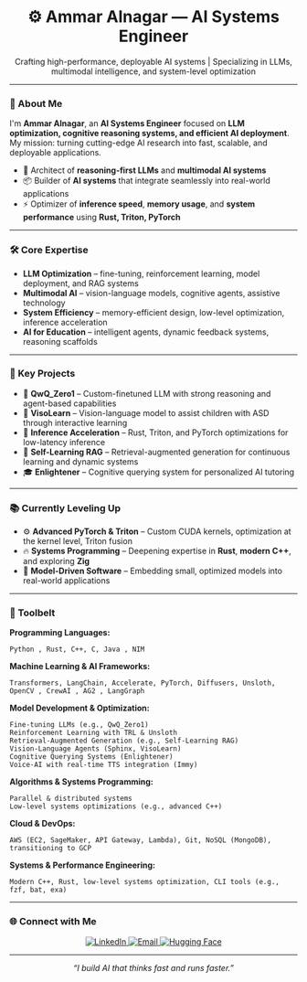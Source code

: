 
<h1 align="center">⚙️ Ammar Alnagar — AI Systems Engineer</h1>
<p align="center">Crafting high-performance, deployable AI systems | Specializing in LLMs, multimodal intelligence, and system-level optimization</p>

---

### 🚀 About Me

I'm **Ammar Alnagar**, an **AI Systems Engineer** focused on **LLM optimization, cognitive reasoning systems, and efficient AI deployment**.  
My mission: turning cutting-edge AI research into fast, scalable, and deployable applications.

- 🧠 Architect of **reasoning-first LLMs** and **multimodal AI systems**  
- 📦 Builder of **AI systems** that integrate seamlessly into real-world applications  
- ⚡ Optimizer of **inference speed**, **memory usage**, and **system performance** using **Rust, Triton, PyTorch**

---

### 🛠️ Core Expertise

- **LLM Optimization** – fine-tuning, reinforcement learning, model deployment, and RAG systems  
- **Multimodal AI** – vision-language models, cognitive agents, assistive technology  
- **System Efficiency** – memory-efficient design, low-level optimization, inference acceleration  
- **AI for Education** – intelligent agents, dynamic feedback systems, reasoning scaffolds

---

### 🧪 Key Projects

- 🧩 **QwQ_Zero1** – Custom-finetuned LLM with strong reasoning and agent-based capabilities  
- 🌈 **VisoLearn** – Vision-language model to assist children with ASD through interactive learning  
- 🔬 **Inference Acceleration** – Rust, Triton, and PyTorch optimizations for low-latency inference  
- 🧠 **Self-Learning RAG** – Retrieval-augmented generation for continuous learning and dynamic systems  
- 🎓 **Enlightener** – Cognitive querying system for personalized AI tutoring

---

### 📚 Currently Leveling Up

- ⚙️ **Advanced PyTorch & Triton** – Custom CUDA kernels, optimization at the kernel level, Triton fusion  
- 🔥 **Systems Programming** – Deepening expertise in **Rust**, **modern C++**, and exploring **Zig**  
- 🧵 **Model-Driven Software** – Embedding small, optimized models into real-world applications  

---

### 📌 Toolbelt

**Programming Languages:**
```
Python , Rust, C++, C, Java , NIM
```
**Machine Learning & AI Frameworks:**
```
Transformers, LangChain, Accelerate, PyTorch, Diffusers, Unsloth, OpenCV , CrewAI , AG2 , LangGraph 
```
**Model Development & Optimization:**
```
Fine-tuning LLMs (e.g., QwQ_Zero1)
Reinforcement Learning with TRL & Unsloth
Retrieval-Augmented Generation (e.g., Self-Learning RAG)
Vision-Language Agents (Sphinx, VisoLearn)
Cognitive Querying Systems (Enlightener)
Voice-AI with real-time TTS integration (Immy)
```
**Algorithms & Systems Programming:**
```
Parallel & distributed systems
Low-level systems optimizations (e.g., advanced C++)
```
**Cloud & DevOps:**
```
AWS (EC2, SageMaker, API Gateway, Lambda), Git, NoSQL (MongoDB), transitioning to GCP
```
**Systems & Performance Engineering:**
```
Modern C++, Rust, low-level systems optimization, CLI tools (e.g., fzf, bat, exa)
```
---

### 🌐 Connect with Me
<p align="center">
  <a href="https://linkedin.com/in/ammar-alnagar-393413201">
    <img src="https://img.shields.io/badge/LinkedIn-%230077B5.svg?style=for-the-badge&logo=linkedin&logoColor=white" alt="LinkedIn">
  </a>
  <a href="mailto:Ammaralnagar416@gmail.com">
    <img src="https://img.shields.io/badge/Email-%23D14836.svg?style=for-the-badge&logo=gmail&logoColor=white" alt="Email">
  </a>
  <a href="https://huggingface.co/Daemontatox">
    <img src="https://img.shields.io/badge/Hugging%20Face-%23FF4F00.svg?style=for-the-badge&logo=huggingface&logoColor=white" alt="Hugging Face">
  </a>
</p>

---

<p align="center">
  <i>“I build AI that thinks fast and runs faster.”</i>
</p>

